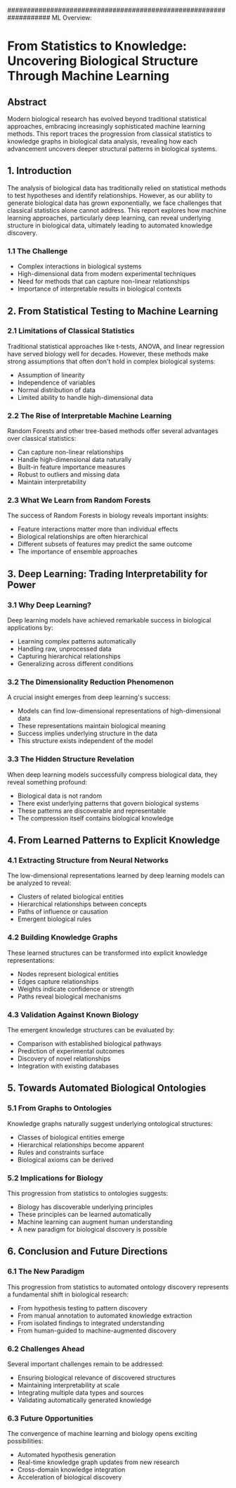 ###################################################################
ML Overview:
# From Statistics to Knowledge: Uncovering Biological Structure Through Machine Learning

## Abstract
Modern biological research has evolved beyond traditional statistical approaches, embracing increasingly sophisticated machine learning methods. This report traces the progression from classical statistics to knowledge graphs in biological data analysis, revealing how each advancement uncovers deeper structural patterns in biological systems.

## 1. Introduction
The analysis of biological data has traditionally relied on statistical methods to test hypotheses and identify relationships. However, as our ability to generate biological data has grown exponentially, we face challenges that classical statistics alone cannot address. This report explores how machine learning approaches, particularly deep learning, can reveal underlying structure in biological data, ultimately leading to automated knowledge discovery.

### 1.1 The Challenge
- Complex interactions in biological systems
- High-dimensional data from modern experimental techniques
- Need for methods that can capture non-linear relationships
- Importance of interpretable results in biological contexts

## 2. From Statistical Testing to Machine Learning

### 2.1 Limitations of Classical Statistics
Traditional statistical approaches like t-tests, ANOVA, and linear regression have served biology well for decades. However, these methods make strong assumptions that often don't hold in complex biological systems:
- Assumption of linearity
- Independence of variables
- Normal distribution of data
- Limited ability to handle high-dimensional data

### 2.2 The Rise of Interpretable Machine Learning
Random Forests and other tree-based methods offer several advantages over classical statistics:
- Can capture non-linear relationships
- Handle high-dimensional data naturally
- Built-in feature importance measures
- Robust to outliers and missing data
- Maintain interpretability

### 2.3 What We Learn from Random Forests
The success of Random Forests in biology reveals important insights:
- Feature interactions matter more than individual effects
- Biological relationships are often hierarchical
- Different subsets of features may predict the same outcome
- The importance of ensemble approaches

## 3. Deep Learning: Trading Interpretability for Power

### 3.1 Why Deep Learning?
Deep learning models have achieved remarkable success in biological applications by:
- Learning complex patterns automatically
- Handling raw, unprocessed data
- Capturing hierarchical relationships
- Generalizing across different conditions

### 3.2 The Dimensionality Reduction Phenomenon
A crucial insight emerges from deep learning's success:
- Models can find low-dimensional representations of high-dimensional data
- These representations maintain biological meaning
- Success implies underlying structure in the data
- This structure exists independent of the model

### 3.3 The Hidden Structure Revelation
When deep learning models successfully compress biological data, they reveal something profound:
- Biological data is not random
- There exist underlying patterns that govern biological systems
- These patterns are discoverable and representable
- The compression itself contains biological knowledge

## 4. From Learned Patterns to Explicit Knowledge

### 4.1 Extracting Structure from Neural Networks
The low-dimensional representations learned by deep learning models can be analyzed to reveal:
- Clusters of related biological entities
- Hierarchical relationships between concepts
- Paths of influence or causation
- Emergent biological rules

### 4.2 Building Knowledge Graphs
These learned structures can be transformed into explicit knowledge representations:
- Nodes represent biological entities
- Edges capture relationships
- Weights indicate confidence or strength
- Paths reveal biological mechanisms

### 4.3 Validation Against Known Biology
The emergent knowledge structures can be evaluated by:
- Comparison with established biological pathways
- Prediction of experimental outcomes
- Discovery of novel relationships
- Integration with existing databases

## 5. Towards Automated Biological Ontologies

### 5.1 From Graphs to Ontologies
Knowledge graphs naturally suggest underlying ontological structures:
- Classes of biological entities emerge
- Hierarchical relationships become apparent
- Rules and constraints surface
- Biological axioms can be derived

### 5.2 Implications for Biology
This progression from statistics to ontologies suggests:
- Biology has discoverable underlying principles
- These principles can be learned automatically
- Machine learning can augment human understanding
- A new paradigm for biological discovery is possible

## 6. Conclusion and Future Directions

### 6.1 The New Paradigm
This progression from statistics to automated ontology discovery represents a fundamental shift in biological research:
- From hypothesis testing to pattern discovery
- From manual annotation to automated knowledge extraction
- From isolated findings to integrated understanding
- From human-guided to machine-augmented discovery

### 6.2 Challenges Ahead
Several important challenges remain to be addressed:
- Ensuring biological relevance of discovered structures
- Maintaining interpretability at scale
- Integrating multiple data types and sources
- Validating automatically generated knowledge

### 6.3 Future Opportunities
The convergence of machine learning and biology opens exciting possibilities:
- Automated hypothesis generation
- Real-time knowledge graph updates from new research
- Cross-domain knowledge integration
- Acceleration of biological discovery

